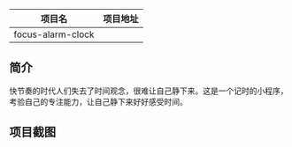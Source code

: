 |项目名    |项目地址                                     |
|:-------:|:-------------------------------------------:|
|focus-alarm-clock||https://github.com/whjyyds/focus-alarm-clock.git|

## 简介
快节奏的时代人们失去了时间观念，很难让自己静下来。这是一个记时的小程序，考验自己的专注能力，让自己静下来好好感受时间。

## 项目截图
